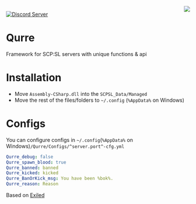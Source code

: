 
<img src="https://bot2.fydne.xyz/Qurre-mini.gif" align="right" />
<p>
   <a href="https://discord.gg/zGUqfJQebn" alt="Discord Qurre">
      <img src="https://discordapp.com/api/guilds/779412392651653130/embed.png" alt="Discord Server"/>
  </a>
</p>

# Qurre
Framework for SCP:SL servers with unique functions & api

# Installation
* Move `Assembly-CSharp.dll` into the `SCPSL_Data/Managed` 
* Move the rest of the files/folders to `~/.config` (`%AppData%` on Windows)
# Configs
You can configure configs in `~/.config`(`%AppData%` on Windows)`/Qurre/Configs/^server.port^-cfg.yml` 

```yml
Qurre_debug: false
Qurre_spawn_blood: true
Qurre_banned: banned
Qurre_kicked: kicked
Qurre_BanOrKick_msg: You have been %bok%.
Qurre_reason: Reason
```

Based on [Exiled](https://github.com/galaxy119/EXILED)
